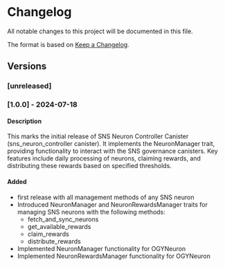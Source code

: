 # Changelog

All notable changes to this project will be documented in this file.

The format is based on [Keep a Changelog](https://keepachangelog.com/en/1.0.0/).

## Versions

### [unreleased]
  
### [1.0.0] - 2024-07-18

#### Description
This marks the initial release of SNS Neuron Controller Canister (sns_neuron_controller canister). It implements the NeuronManager trait, providing functionality to interact with the SNS governance canisters. Key features include daily processing of neurons, claiming rewards, and distributing these rewards based on specified thresholds.

#### Added

- first release with all management methods of any SNS neuron
- Introduced NeuronManager and NeuronRewardsManager traits for managing SNS neurons with the following methods:
    - fetch_and_sync_neurons
    - get_available_rewards
    - claim_rewards
    - distribute_rewards
- Implemented NeuronManager functionality for OGYNeuron
- Implemented NeuronRewardsManager functionality for OGYNeuron